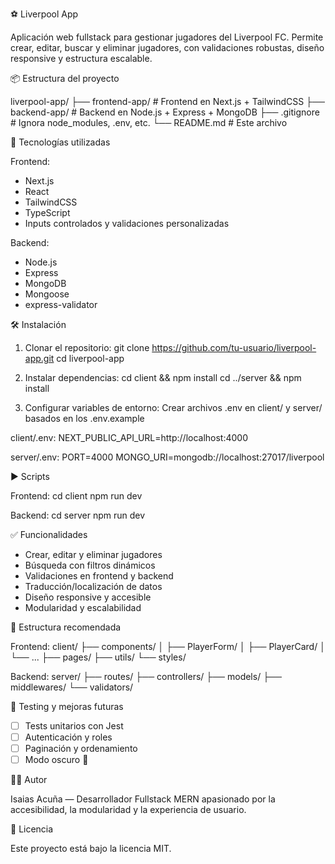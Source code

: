 ⚽ Liverpool App

Aplicación web fullstack para gestionar jugadores del Liverpool FC. Permite crear, editar, buscar y eliminar jugadores, con validaciones robustas, diseño responsive y estructura escalable.

📦 Estructura del proyecto

liverpool-app/
├── frontend-app/          # Frontend en Next.js + TailwindCSS
├── backend-app/          # Backend en Node.js + Express + MongoDB
├── .gitignore       # Ignora node_modules, .env, etc.
└── README.md        # Este archivo

🚀 Tecnologías utilizadas

Frontend:
- Next.js
- React
- TailwindCSS
- TypeScript
- Inputs controlados y validaciones personalizadas

Backend:
- Node.js
- Express
- MongoDB
- Mongoose
- express-validator

🛠️ Instalación

1. Clonar el repositorio:
   git clone https://github.com/tu-usuario/liverpool-app.git
   cd liverpool-app

2. Instalar dependencias:
   cd client && npm install
   cd ../server && npm install

3. Configurar variables de entorno:
   Crear archivos .env en client/ y server/ basados en los .env.example

client/.env:
NEXT_PUBLIC_API_URL=http://localhost:4000

server/.env:
PORT=4000
MONGO_URI=mongodb://localhost:27017/liverpool

▶️ Scripts

Frontend:
cd client
npm run dev

Backend:
cd server
npm run dev

✅ Funcionalidades

- Crear, editar y eliminar jugadores
- Búsqueda con filtros dinámicos
- Validaciones en frontend y backend
- Traducción/localización de datos
- Diseño responsive y accesible
- Modularidad y escalabilidad

📁 Estructura recomendada

Frontend:
client/
├── components/
│   ├── PlayerForm/
│   ├── PlayerCard/
│   └── ...
├── pages/
├── utils/
└── styles/

Backend:
server/
├── routes/
├── controllers/
├── models/
├── middlewares/
└── validators/

🧪 Testing y mejoras futuras

- [ ] Tests unitarios con Jest
- [ ] Autenticación y roles
- [ ] Paginación y ordenamiento
- [ ] Modo oscuro 🌙

👨‍💻 Autor

Isaias Acuña — Desarrollador Fullstack MERN apasionado por la accesibilidad, la modularidad y la experiencia de usuario.

📄 Licencia

Este proyecto está bajo la licencia MIT.
